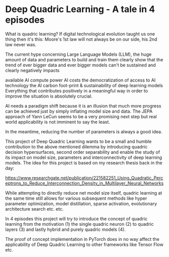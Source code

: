 # Deep Quadric Learning - A tale in 4 episodes

What is quadric learning?
If digital technological evolution taught us one thing then it's this: Moore's 1st law will not always be on our side, his 2nd law never was.

The current hype concerning Large Language Models (LLM), the huge amount of data and parameters to build and train them clearly show that the trend of ever bigger data and ever bigger models can't be sustained and clearly negatively impacts

available AI compute power
AI costs
the democratization of access to AI technology
the AI carbon foot-print & sustainability of deep learning models
Everything that contributes positively in a meaningful way in order to improve the situation is absolutely crucial.

AI needs a paradigm shift because it is an illusion that much more progress can be achieved just by simply inflating model size and data. The JEPA approach of Yann LeCun seems to be a very promising next step but real world applicability is not imminent to say the least.

In the meantime, reducing the number of parameters is always a good idea.

This project of Deep Quadric Learning wants to be a small and humble contribution to the above mentioned dilemma by introducing quadric decision hypersurfaces, second order separability and enable the study of its impact on model size, parameters and interconnectivity of deep learning models. The idea for this project is based on my research thesis back in the day:

https://www.researchgate.net/publication/221582251_Using_Quadratic_Perceptrons_to_Reduce_Interconnection_Density_in_Multilayer_Neural_Networks

While attempting to directly reduce net model size itself, quadric learning at the same time still allows for various subsequent methods like hyper parameter optimization, model distillation, sparse activation, evolutionary architecture search etc. etc.

In 4 episodes this project will try to introduce the concept of quadric learning from the motivation (1) the single quadric neuron (2) to quadric layers (3) and lastly hybrid and purely quadric models (4).

The proof of concept implementation in PyTorch does in no way affect the applicability of Deep Quadric Learning to other frameworks like Tensor Flow etc.
